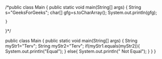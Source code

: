 /*public class Main
{
	public static void main(String[] args) {
	    String s="GeeksForGeeks";
	    char[] gfg=s.toCharArray();
	    System.out.println(gfg);
		
	}
}*/



public class Main
{
	public static void main(String[] args) {
	  String myStr1="Terv";
	  String myStr2="Terv";
	  if(myStr1.equals(myStr2)){
	      System.out.println("Equal");
	  }
	  else{
	       System.out.println(" Not Equal");
	  }
	}
}
	    
	    
